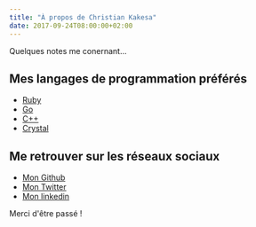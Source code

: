 ```yaml
---
title: "À propos de Christian Kakesa"
date: 2017-09-24T08:00:00+02:00
---
```


Quelques notes me conernant...

## Mes langages de programmation préférés

* [Ruby](https://www.ruby-lang.org)
* [Go](http://golang.org/)
* [C++](https://isocpp.org/)
* [Crystal](https://crystal-lang.org/)

## Me retrouver sur les réseaux sociaux

* <i class="fa fa-github"></i> [Mon Github](https://github.com/fenicks)
* <i class="fa fa-twitter"></i> [Mon Twitter](https://twitter.com/christiankakakesa)
* <i class="fa fa-linkedin"></i> [Mon linkedin](https://www.linkedin.com/in/christiankakesa/)

Merci d'être passé !
